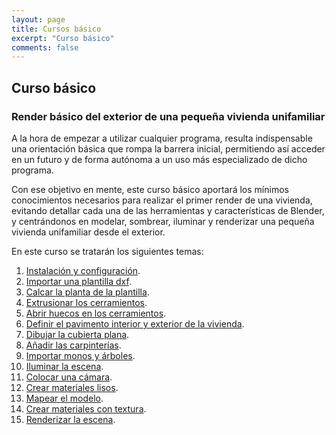 ```yaml
---
layout: page
title: Cursos básico
excerpt: "Curso básico"
comments: false
---
```


## Curso básico

### Render básico del exterior de una pequeña vivienda unifamiliar

A la hora de empezar a utilizar cualquier programa, resulta indispensable una orientación básica que rompa la barrera inicial, permitiendo así acceder en un futuro y de forma autónoma a un uso más especializado de dicho programa.

Con ese objetivo en mente, este curso básico aportará los mínimos conocimientos necesarios para realizar el primer render de una vivienda, evitando detallar cada una de las herramientas y características de Blender, y centrándonos en modelar, sombrear, iluminar y renderizar una pequeña vivienda unifamiliar desde el exterior.

En este curso se tratarán los siguientes temas:

1. [Instalación y configuración](/AconB/projects/cursobasico/1x01).
2. [Importar una plantilla dxf](/AconB/projects/cursobasico/1x02).
3. [Calcar la planta de la plantilla](/AconB/projects/cursobasico/1x03).
4. [Extrusionar los cerramientos](/AconB/projects/cursobasico/1x04).
5. [Abrir huecos en los cerramientos](/AconB/projects/cursobasico/1x05).
6. [Definir el pavimento interior y exterior de la vivienda](/AconB/projects/cursobasico/1x06).
7. [Dibujar la cubierta plana](/AconB/projects/cursobasico/1x07).
8. [Añadir las carpinterías](/AconB/projects/cursobasico/1x08).
9. [Importar monos y árboles](/AconB/projects/cursobasico/1x09).
10. [Iluminar la escena](/AconB/projects/cursobasico/1x10).
11. [Colocar una cámara](/AconB/projects/cursobasico/1x11).
12. [Crear materiales lisos](/AconB/projects/cursobasico/1x12).
13. [Mapear el modelo](/AconB/projects/cursobasico/1x13).
14. [Crear materiales con textura](/AconB/projects/cursobasico/1x14).
15. [Renderizar la escena](/AconB/projects/cursobasico/1x15).